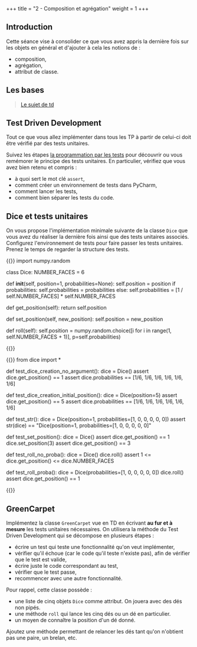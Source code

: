 +++
title = "2 - Composition et agrégation"
weight = 1
+++


## Introduction

Cette séance vise à consolider ce que vous avez appris la dernière fois sur les objets en général et d'ajouter à cela
les notions de :

 - composition,
 - agrégation,
 - attribut de classe.

## Les bases

> [Le sujet de td](/ressources/TD_2_impression.pdf)

## Test Driven Development

Tout ce que vous allez implémenter dans tous les TP à partir de celui-ci doit être vérifié par des tests unitaires. 

Suivez les étapes [la programmation par les
tests](https://informatique.centrale-marseille.fr/tutos/post/python-tests.html) pour découvrir ou vous remémorer le 
principe des tests unitaires. En particulier, vérifiez que vous avez bien retenu et compris :

 - à quoi sert le mot clé `assert`,
 - comment créer un environnement de tests dans PyCharm,
 - comment lancer les tests,
 - comment bien séparer les tests du code.


## Dice et tests unitaires

On vous propose l'implémentation minimale suivante de la classe `Dice` que vous avez du réaliser la dernière fois ainsi que des
tests unitaires associés. Configurez l'environnement de tests pour faire passer les tests unitaires. Prenez le temps de
regarder la structure des tests.

{{<highlight python >}}
import numpy.random

class Dice:
  NUMBER_FACES = 6

  def __init__(self, position=1, probabilities=None):
    self.position = position
    if probabilities:
      self.probabilities = probabilities
    else:
      self.probabilities = [1 / self.NUMBER_FACES] * self.NUMBER_FACES

  def get_position(self):
    return self.position

  def set_position(self, new_position):
    self.position = new_position

  def roll(self):
    self.position = numpy.random.choice([i for i in range(1, self.NUMBER_FACES + 1)], p=self.probabilities)


{{</highlight>}}

{{<highlight python>}}
from dice import *


def test_dice_creation_no_argument():
    dice = Dice()
    assert dice.get_position() == 1
    assert dice.probabilities == [1/6, 1/6, 1/6, 1/6, 1/6, 1/6]


def test_dice_creation_initial_position():
    dice = Dice(position=5)
    assert dice.get_position() == 5
    assert dice.probabilities == [1/6, 1/6, 1/6, 1/6, 1/6, 1/6]


def test_str():
    dice = Dice(position=1, probabilities=[1, 0, 0, 0, 0, 0])
    assert str(dice) == "Dice(position=1, probabilities=[1, 0, 0, 0, 0, 0]"


def test_set_position():
    dice = Dice()
    assert dice.get_position() == 1
    dice.set_position(3)
    assert dice.get_position() == 3


def test_roll_no_proba():
    dice = Dice()
    dice.roll()
    assert 1 <= dice.get_position() <= dice.NUMBER_FACES


def test_roll_proba():
    dice = Dice(probabilities=[1, 0, 0, 0, 0, 0])
    dice.roll()
    assert dice.get_position() == 1

{{</highlight>}}

## GreenCarpet

Implémentez la classe `GreenCarpet` vue en TD en écrivant **au fur et à mesure** les tests unitaires nécessaires. On
utilisera la méthode du Test Driven Development qui se décompose en plusieurs étapes :
 
 - écrire un test qui teste une fonctionnalité qu'on veut implémenter,
 - vérifier qu'il échoue (car le code qu'il teste n'existe pas), afin de vérifier que le test est valide,
 - écrire juste le code correspondant au test,
 - vérifier que le test passe,
 - recommencer avec une autre fonctionnalité.

 Pour rappel, cette classe possède :
  
  - une liste de cinq objets `Dice` comme attribut. On jouera avec des dés non pipés.
  - une méthode `roll` qui lance les cinq dés ou un dé en particulier.
  - un moyen de connaître la position d'un dé donné.

Ajoutez une méthode permettant de relancer les dés tant qu'on n'obtient pas une paire, un brelan, etc.
    
